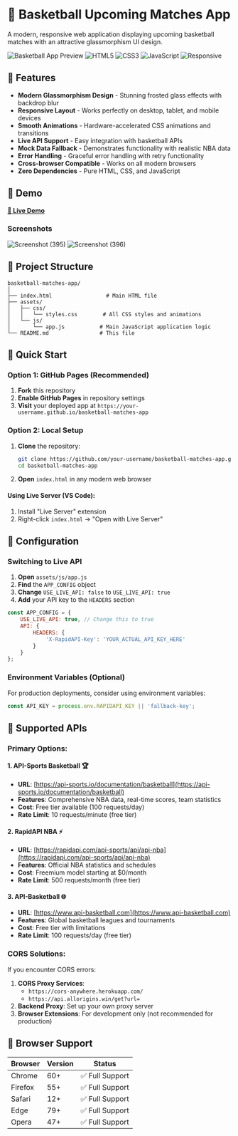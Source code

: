 # 🏀 Basketball Upcoming Matches App

A modern, responsive web application displaying upcoming basketball matches with an attractive glassmorphism UI design.

![Basketball App Preview]([https://lambent-lokum-a8a3fb.netlify.app/]) ![HTML5](https://img.shields.io/badge/HTML5-E34F26?logo=html5&logoColor=white) ![CSS3](https://img.shields.io/badge/CSS3-1572B6?logo=css3&logoColor=white) ![JavaScript](https://img.shields.io/badge/JavaScript-F7DF1E?logo=javascript&logoColor=black) ![Responsive](https://img.shields.io/badge/Responsive-Mobile%20Friendly-blue)

## 🌟 Features

- **Modern Glassmorphism Design** - Stunning frosted glass effects with backdrop blur
- **Responsive Layout** - Works perfectly on desktop, tablet, and mobile devices
- **Smooth Animations** - Hardware-accelerated CSS animations and transitions
- **Live API Support** - Easy integration with basketball APIs
- **Mock Data Fallback** - Demonstrates functionality with realistic NBA data
- **Error Handling** - Graceful error handling with retry functionality
- **Cross-browser Compatible** - Works on all modern browsers
- **Zero Dependencies** - Pure HTML, CSS, and JavaScript

## 🎥 Demo

**[🔗 Live Demo]([https://lambent-lokum-a8a3fb.netlify.app/])** 

### Screenshots

![Screenshot (395)](https://github.com/user-attachments/assets/c83413f3-a72b-4add-880b-dd2624e353d3)
![Screenshot (396)](https://github.com/user-attachments/assets/58598263-97e2-4654-a37c-fc40717acc97)


## 📁 Project Structure

```
basketball-matches-app/
│
├── index.html                 # Main HTML file
├── assets/
│   ├── css/
│   │   └── styles.css        # All CSS styles and animations
│   └── js/
│       └── app.js           # Main JavaScript application logic
└── README.md                # This file
```

## 🚀 Quick Start

### Option 1: GitHub Pages (Recommended)
1. **Fork** this repository
2. **Enable GitHub Pages** in repository settings
3. **Visit** your deployed app at `https://your-username.github.io/basketball-matches-app`

### Option 2: Local Setup
1. **Clone** the repository:
   ```bash
   git clone https://github.com/your-username/basketball-matches-app.git
   cd basketball-matches-app
   ```

2. **Open** `index.html` in any modern web browser


#### Using Live Server (VS Code):
1. Install "Live Server" extension
2. Right-click `index.html` → "Open with Live Server"

## 🔧 Configuration

### Switching to Live API

1. **Open** `assets/js/app.js`
2. **Find** the `APP_CONFIG` object
3. **Change** `USE_LIVE_API: false` to `USE_LIVE_API: true`
4. **Add** your API key to the `HEADERS` section

```javascript
const APP_CONFIG = {
    USE_LIVE_API: true, // Change this to true
    API: {
        HEADERS: {
            'X-RapidAPI-Key': 'YOUR_ACTUAL_API_KEY_HERE'
        }
    }
};
```

### Environment Variables (Optional)
For production deployments, consider using environment variables:
```javascript
const API_KEY = process.env.RAPIDAPI_KEY || 'fallback-key';
```

## 🔌 Supported APIs

### Primary Options:

#### 1. **API-Sports Basketball** 🏆
- **URL**: [https://api-sports.io/documentation/basketball](https://api-sports.io/documentation/basketball)
- **Features**: Comprehensive NBA data, real-time scores, team statistics
- **Cost**: Free tier available (100 requests/day)
- **Rate Limit**: 10 requests/minute (free tier)

#### 2. **RapidAPI NBA** ⚡
- **URL**: [https://rapidapi.com/api-sports/api/api-nba](https://rapidapi.com/api-sports/api/api-nba)
- **Features**: Official NBA statistics and schedules
- **Cost**: Freemium model starting at $0/month
- **Rate Limit**: 500 requests/month (free tier)

#### 3. **API-Basketball** 🌐
- **URL**: [https://www.api-basketball.com](https://www.api-basketball.com)
- **Features**: Global basketball leagues and tournaments
- **Cost**: Free tier with limitations
- **Rate Limit**: 100 requests/day (free tier)

### CORS Solutions:
If you encounter CORS errors:
1. **CORS Proxy Services**: 
   - `https://cors-anywhere.herokuapp.com/`
   - `https://api.allorigins.win/get?url=`
2. **Backend Proxy**: Set up your own proxy server
3. **Browser Extensions**: For development only (not recommended for production)


## 📱 Browser Support

| Browser | Version | Status |
|---------|---------|--------|
| Chrome  | 60+     | ✅ Full Support |
| Firefox | 55+     | ✅ Full Support |
| Safari  | 12+     | ✅ Full Support |
| Edge    | 79+     | ✅ Full Support |
| Opera   | 47+     | ✅ Full Support |

